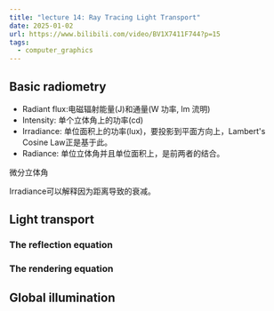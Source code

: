 ```yaml
---
title: "lecture 14: Ray Tracing Light Transport"
date: 2025-01-02
url: https://www.bilibili.com/video/BV1X7411F744?p=15
tags:
  - computer_graphics
---
```


## Basic radiometry

- Radiant flux:电磁辐射能量(J)和通量(W 功率, lm 流明)
- Intensity: 单个立体角上的功率(cd)
- Irradiance: 单位面积上的功率(lux)，要投影到平面方向上，Lambert's Cosine Law正是基于此。
- Radiance: 单位立体角并且单位面积上，是前两者的结合。

微分立体角

Irradiance可以解释因为距离导致的衰减。

## Light transport

### The reflection equation

### The rendering equation

## Global illumination
